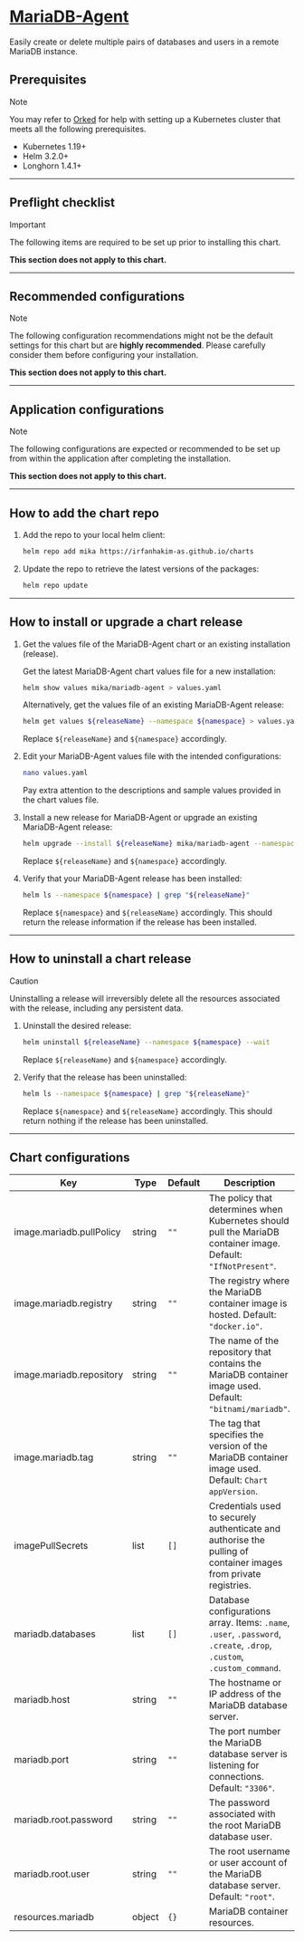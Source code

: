 # [MariaDB-Agent](https://github.com/MariaDB/server)

Easily create or delete multiple pairs of databases and users in a remote MariaDB instance.

## Prerequisites

> [!NOTE]  
> You may refer to [Orked](https://github.com/irfanhakim-as/orked) for help with setting up a Kubernetes cluster that meets all the following prerequisites.

- Kubernetes 1.19+
- Helm 3.2.0+
- Longhorn 1.4.1+

---

## Preflight checklist

> [!IMPORTANT]  
> The following items are required to be set up prior to installing this chart.

**This section does not apply to this chart.**

---

## Recommended configurations

> [!NOTE]  
> The following configuration recommendations might not be the default settings for this chart but are **highly recommended**. Please carefully consider them before configuring your installation.

**This section does not apply to this chart.**

---

## Application configurations

> [!NOTE]  
> The following configurations are expected or recommended to be set up from within the application after completing the installation.

**This section does not apply to this chart.**

---

## How to add the chart repo

1. Add the repo to your local helm client:

    ```sh
    helm repo add mika https://irfanhakim-as.github.io/charts
    ```

2. Update the repo to retrieve the latest versions of the packages:

    ```sh
    helm repo update
    ```

---

## How to install or upgrade a chart release

1. Get the values file of the MariaDB-Agent chart or an existing installation (release).

    Get the latest MariaDB-Agent chart values file for a new installation:

    ```sh
    helm show values mika/mariadb-agent > values.yaml
    ```

    Alternatively, get the values file of an existing MariaDB-Agent release:

    ```sh
    helm get values ${releaseName} --namespace ${namespace} > values.yaml
    ```

    Replace `${releaseName}` and `${namespace}` accordingly.

2. Edit your MariaDB-Agent values file with the intended configurations:

    ```sh
    nano values.yaml
    ```

    Pay extra attention to the descriptions and sample values provided in the chart values file.

3. Install a new release for MariaDB-Agent or upgrade an existing MariaDB-Agent release:

    ```sh
    helm upgrade --install ${releaseName} mika/mariadb-agent --namespace ${namespace} --create-namespace --values values.yaml --wait
    ```

    Replace `${releaseName}` and `${namespace}` accordingly.

4. Verify that your MariaDB-Agent release has been installed:

    ```sh
    helm ls --namespace ${namespace} | grep "${releaseName}"
    ```

    Replace `${namespace}` and `${releaseName}` accordingly. This should return the release information if the release has been installed.

---

## How to uninstall a chart release

> [!CAUTION]  
> Uninstalling a release will irreversibly delete all the resources associated with the release, including any persistent data.

1. Uninstall the desired release:

    ```sh
    helm uninstall ${releaseName} --namespace ${namespace} --wait
    ```

    Replace `${releaseName}` and `${namespace}` accordingly.

2. Verify that the release has been uninstalled:

    ```sh
    helm ls --namespace ${namespace} | grep "${releaseName}"
    ```

    Replace `${namespace}` and `${releaseName}` accordingly. This should return nothing if the release has been uninstalled.

---

## Chart configurations

| Key | Type | Default | Description |
|-----|------|---------|-------------|
| image.mariadb.pullPolicy | string | `""` | The policy that determines when Kubernetes should pull the MariaDB container image. Default: `"IfNotPresent"`. |
| image.mariadb.registry | string | `""` | The registry where the MariaDB container image is hosted. Default: `"docker.io"`. |
| image.mariadb.repository | string | `""` | The name of the repository that contains the MariaDB container image used. Default: `"bitnami/mariadb"`. |
| image.mariadb.tag | string | `""` | The tag that specifies the version of the MariaDB container image used. Default: `Chart appVersion`. |
| imagePullSecrets | list | `[]` | Credentials used to securely authenticate and authorise the pulling of container images from private registries. |
| mariadb.databases | list | `[]` | Database configurations array. Items: `.name`, `.user`, `.password`, `.create`, `.drop`, `.custom`, `.custom_command`. |
| mariadb.host | string | `""` | The hostname or IP address of the MariaDB database server. |
| mariadb.port | string | `""` | The port number the MariaDB database server is listening for connections. Default: `"3306"`. |
| mariadb.root.password | string | `""` | The password associated with the root MariaDB database user. |
| mariadb.root.user | string | `""` | The root username or user account of the MariaDB database server. Default: `"root"`. |
| resources.mariadb | object | `{}` | MariaDB container resources. |
